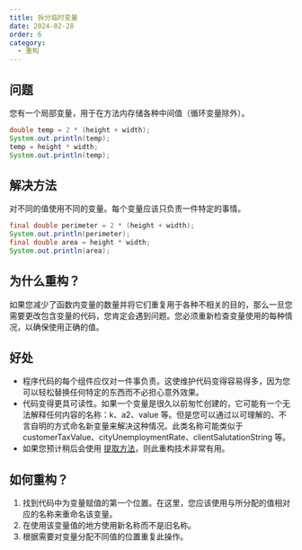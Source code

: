 ```yaml
---
title: 拆分临时变量
date: 2024-02-28
order: 6
category:
  - 重构
---
```


## 问题

您有一个局部变量，用于在方法内存储各种中间值（循环变量除外）。

```java
double temp = 2 * (height + width);
System.out.println(temp);
temp = height * width;
System.out.println(temp);
```

## 解决方法

对不同的值使用不同的变量。每个变量应该只负责一件特定的事情。

```java
final double perimeter = 2 * (height + width);
System.out.println(perimeter);
final double area = height * width;
System.out.println(area);
```

## 为什么重构？

如果您减少了函数内变量的数量并将它们重复用于各种不相关的目的，那么一旦您需要更改包含变量的代码，您肯定会遇到问题。您必须重新检查变量使用的每种情况，以确保使用正确的值。

## 好处

- 程序代码的每个组件应仅对一件事负责。这使维护代码变得容易得多，因为您可以轻松替换任何特定的东西而不必担心意外效果。
- 代码变得更具可读性。如果一个变量是很久以前匆忙创建的，它可能有一个无法解释任何内容的名称：k、a2、value 等。但是您可以通过以可理解的、不言自明的方式命名新变量来解决这种情况。此类名称可能类似于 customerTaxValue、cityUnemploymentRate、clientSalutationString 等。
- 如果您预计稍后会使用 [提取方法](extract-method.md)，则此重构技术非常有用。

## 如何重构？

1. 找到代码中为变量赋值的第一个位置。在这里，您应该使用与所分配的值相对应的名称来重命名该变量。
2. 在使用该变量值的地方使用新名称而不是旧名称。
3. 根据需要对变量分配不同值的位置重复此操作。
